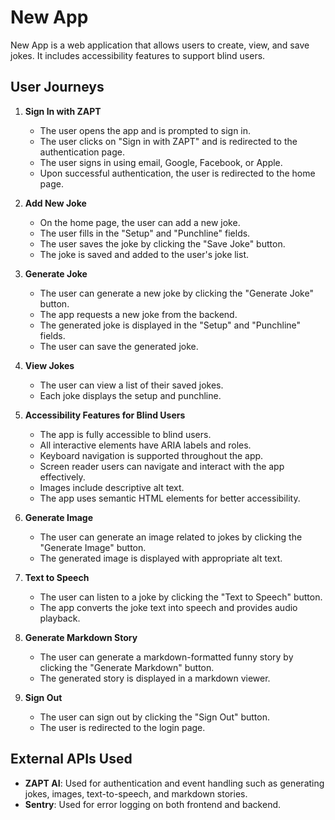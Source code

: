 # New App

New App is a web application that allows users to create, view, and save jokes. It includes accessibility features to support blind users.

## User Journeys

1. **Sign In with ZAPT**
   - The user opens the app and is prompted to sign in.
   - The user clicks on "Sign in with ZAPT" and is redirected to the authentication page.
   - The user signs in using email, Google, Facebook, or Apple.
   - Upon successful authentication, the user is redirected to the home page.

2. **Add New Joke**
   - On the home page, the user can add a new joke.
   - The user fills in the "Setup" and "Punchline" fields.
   - The user saves the joke by clicking the "Save Joke" button.
   - The joke is saved and added to the user's joke list.

3. **Generate Joke**
   - The user can generate a new joke by clicking the "Generate Joke" button.
   - The app requests a new joke from the backend.
   - The generated joke is displayed in the "Setup" and "Punchline" fields.
   - The user can save the generated joke.

4. **View Jokes**
   - The user can view a list of their saved jokes.
   - Each joke displays the setup and punchline.

5. **Accessibility Features for Blind Users**
   - The app is fully accessible to blind users.
   - All interactive elements have ARIA labels and roles.
   - Keyboard navigation is supported throughout the app.
   - Screen reader users can navigate and interact with the app effectively.
   - Images include descriptive alt text.
   - The app uses semantic HTML elements for better accessibility.

6. **Generate Image**
   - The user can generate an image related to jokes by clicking the "Generate Image" button.
   - The generated image is displayed with appropriate alt text.

7. **Text to Speech**
   - The user can listen to a joke by clicking the "Text to Speech" button.
   - The app converts the joke text into speech and provides audio playback.

8. **Generate Markdown Story**
   - The user can generate a markdown-formatted funny story by clicking the "Generate Markdown" button.
   - The generated story is displayed in a markdown viewer.

9. **Sign Out**
   - The user can sign out by clicking the "Sign Out" button.
   - The user is redirected to the login page.

## External APIs Used

- **ZAPT AI**: Used for authentication and event handling such as generating jokes, images, text-to-speech, and markdown stories.
- **Sentry**: Used for error logging on both frontend and backend.
